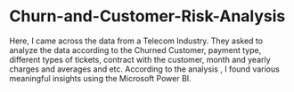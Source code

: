 # Churn-and-Customer-Risk-Analysis
Here, I came across the data from a Telecom Industry. They asked to analyze the data according to the Churned Customer, payment type,  different types of tickets, contract with the customer, month and yearly charges and averages and etc. According to the analysis , I found various meaningful insights using the Microsoft Power BI. 
